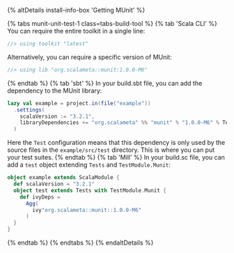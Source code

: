 {% altDetails install-info-box 'Getting MUnit' %}

{% tabs munit-unit-test-1 class=tabs-build-tool %}
{% tab 'Scala CLI' %}
You can require the entire toolkit in a single line:
```scala
//> using toolkit "latest"
```

Alternatively, you can require a specific version of MUnit:
```scala
//> using lib "org.scalameta::munit:1.0.0-M6"
```
{% endtab %}
{% tab 'sbt' %}
In your build.sbt file, you can add the dependency to the MUnit library:
```scala
lazy val example = project.in(file("example"))
  .settings(
    scalaVersion := "3.2.1",
    libraryDependencies += "org.scalameta" %% "munit" % "1.0.0-M6" % Test
  )
```
Here the `Test` configuration means that this dependency is only used by the source files in the `example/src/test` directory.
This is where you can put your test suites.
{% endtab %}
{% tab 'Mill' %}
In your build.sc file, you can add a `test` object extending `Tests` and `TestModule.Munit`:
```scala
object example extends ScalaModule {
  def scalaVersion = "3.2.1"
  object test extends Tests with TestModule.Munit {
    def ivyDeps =
      Agg(
        ivy"org.scalameta::munit::1.0.0-M6"
      )
  }
}
```
{% endtab %}
{% endtabs %}
{% endaltDetails %}
